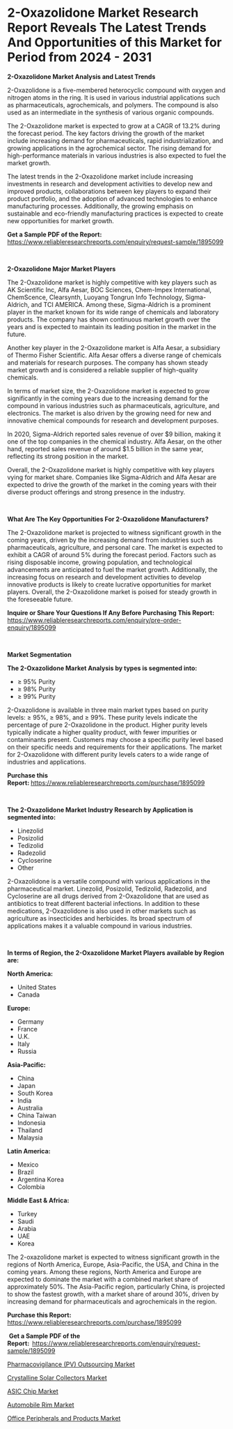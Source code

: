 <p><h1>2-Oxazolidone Market Research Report Reveals The Latest Trends And Opportunities of this Market for Period from 2024 - 2031</h1></p><p><strong>2-Oxazolidone Market Analysis and Latest Trends</strong></p>
<p><p>2-Oxazolidone is a five-membered heterocyclic compound with oxygen and nitrogen atoms in the ring. It is used in various industrial applications such as pharmaceuticals, agrochemicals, and polymers. The compound is also used as an intermediate in the synthesis of various organic compounds.</p><p>The 2-Oxazolidone market is expected to grow at a CAGR of 13.2% during the forecast period. The key factors driving the growth of the market include increasing demand for pharmaceuticals, rapid industrialization, and growing applications in the agrochemical sector. The rising demand for high-performance materials in various industries is also expected to fuel the market growth.</p><p>The latest trends in the 2-Oxazolidone market include increasing investments in research and development activities to develop new and improved products, collaborations between key players to expand their product portfolio, and the adoption of advanced technologies to enhance manufacturing processes. Additionally, the growing emphasis on sustainable and eco-friendly manufacturing practices is expected to create new opportunities for market growth.</p></p>
<p><strong>Get a Sample PDF of the Report:&nbsp;</strong> <a href="https://www.reliableresearchreports.com/enquiry/request-sample/1895099">https://www.reliableresearchreports.com/enquiry/request-sample/1895099</a></p>
<p>&nbsp;</p>
<p><strong>2-Oxazolidone Major Market Players</strong></p>
<p><p>The 2-Oxazolidone market is highly competitive with key players such as AK Scientific Inc, Alfa Aesar, BOC Sciences, Chem-Impex International, ChemScence, Clearsynth, Luoyang Tongrun Info Technology, Sigma-Aldrich, and TCI AMERICA. Among these, Sigma-Aldrich is a prominent player in the market known for its wide range of chemicals and laboratory products. The company has shown continuous market growth over the years and is expected to maintain its leading position in the market in the future.</p><p>Another key player in the 2-Oxazolidone market is Alfa Aesar, a subsidiary of Thermo Fisher Scientific. Alfa Aesar offers a diverse range of chemicals and materials for research purposes. The company has shown steady market growth and is considered a reliable supplier of high-quality chemicals.</p><p>In terms of market size, the 2-Oxazolidone market is expected to grow significantly in the coming years due to the increasing demand for the compound in various industries such as pharmaceuticals, agriculture, and electronics. The market is also driven by the growing need for new and innovative chemical compounds for research and development purposes.</p><p>In 2020, Sigma-Aldrich reported sales revenue of over $9 billion, making it one of the top companies in the chemical industry. Alfa Aesar, on the other hand, reported sales revenue of around $1.5 billion in the same year, reflecting its strong position in the market.</p><p>Overall, the 2-Oxazolidone market is highly competitive with key players vying for market share. Companies like Sigma-Aldrich and Alfa Aesar are expected to drive the growth of the market in the coming years with their diverse product offerings and strong presence in the industry.</p></p>
<p>&nbsp;</p>
<p><strong>What Are The Key Opportunities For 2-Oxazolidone Manufacturers?</strong></p>
<p><p>The 2-Oxazolidone market is projected to witness significant growth in the coming years, driven by the increasing demand from industries such as pharmaceuticals, agriculture, and personal care. The market is expected to exhibit a CAGR of around 5% during the forecast period. Factors such as rising disposable income, growing population, and technological advancements are anticipated to fuel the market growth. Additionally, the increasing focus on research and development activities to develop innovative products is likely to create lucrative opportunities for market players. Overall, the 2-Oxazolidone market is poised for steady growth in the foreseeable future.</p></p>
<p><strong>Inquire or Share Your Questions If Any Before Purchasing This Report:</strong> <a href="https://www.reliableresearchreports.com/enquiry/pre-order-enquiry/1895099">https://www.reliableresearchreports.com/enquiry/pre-order-enquiry/1895099</a></p>
<p>&nbsp;</p>
<p><strong>Market Segmentation</strong></p>
<p><strong>The 2-Oxazolidone Market Analysis by types is segmented into:</strong></p>
<p><ul><li>≥ 95% Purity</li><li>≥ 98% Purity</li><li>≥ 99% Purity</li></ul></p>
<p><p>2-Oxazolidone is available in three main market types based on purity levels: ≥ 95%, ≥ 98%, and ≥ 99%. These purity levels indicate the percentage of pure 2-Oxazolidone in the product. Higher purity levels typically indicate a higher quality product, with fewer impurities or contaminants present. Customers may choose a specific purity level based on their specific needs and requirements for their applications. The market for 2-Oxazolidone with different purity levels caters to a wide range of industries and applications.</p></p>
<p><strong>Purchase this Report:&nbsp;</strong><a href="https://www.reliableresearchreports.com/purchase/1895099">https://www.reliableresearchreports.com/purchase/1895099</a></p>
<p>&nbsp;</p>
<p><strong>The 2-Oxazolidone Market Industry Research by Application is segmented into:</strong></p>
<p><ul><li>Linezolid</li><li>Posizolid</li><li>Tedizolid</li><li>Radezolid</li><li>Cycloserine</li><li>Other</li></ul></p>
<p><p>2-Oxazolidone is a versatile compound with various applications in the pharmaceutical market. Linezolid, Posizolid, Tedizolid, Radezolid, and Cycloserine are all drugs derived from 2-Oxazolidone that are used as antibiotics to treat different bacterial infections. In addition to these medications, 2-Oxazolidone is also used in other markets such as agriculture as insecticides and herbicides. Its broad spectrum of applications makes it a valuable compound in various industries.</p></p>
<p>&nbsp;</p>
<p><strong>In terms of Region, the 2-Oxazolidone Market Players available by Region are:</strong></p>
<p>
    <p> <strong> North America: </strong>
        <ul>
            <li>United States</li>
            <li>Canada</li>
        </ul>
        </p> 
    <p> <strong> Europe: </strong>
        <ul>
            <li>Germany</li>
            <li>France</li>
            <li>U.K.</li>
            <li>Italy</li>
            <li>Russia</li>
        </ul>
        </p> 
    <p> <strong> Asia-Pacific: </strong>
        <ul>
            <li>China</li>
            <li>Japan</li>
            <li>South Korea</li>
            <li>India</li>
            <li>Australia</li>
            <li>China Taiwan</li>
            <li>Indonesia</li>
            <li>Thailand</li>
            <li>Malaysia</li>
        </ul>
        </p> 
    <p> <strong> Latin America: </strong>
        <ul>
            <li>Mexico</li>
            <li>Brazil</li>
            <li>Argentina Korea</li>
            <li>Colombia</li>
        </ul>
        </p> 
    <p> <strong> Middle East & Africa: </strong>
        <ul>
            <li>Turkey</li>
            <li>Saudi</li>
            <li>Arabia</li>
            <li>UAE</li>
            <li>Korea</li>
        </ul>
    </p>
    </p>
<p><p>The 2-oxazolidone market is expected to witness significant growth in the regions of North America, Europe, Asia-Pacific, the USA, and China in the coming years. Among these regions, North America and Europe are expected to dominate the market with a combined market share of approximately 50%. The Asia-Pacific region, particularly China, is projected to show the fastest growth, with a market share of around 30%, driven by increasing demand for pharmaceuticals and agrochemicals in the region.</p></p>
<p><strong>Purchase this Report: </strong><a href="https://www.reliableresearchreports.com/purchase/1895099">https://www.reliableresearchreports.com/purchase/1895099</a></p>
<p>&nbsp;<strong>Get a Sample PDF of the Report:&nbsp;&nbsp;</strong><a href="https://www.reliableresearchreports.com/enquiry/request-sample/1895099">https://www.reliableresearchreports.com/enquiry/request-sample/1895099</a></p>
<p><strong></strong></p>
<p><p><a href="https://github.com/sofayahoo2023/Market-Research-Report-List-3/blob/main/pharmacovigilance-pv-outsourcing-market.md">Pharmacovigilance (PV) Outsourcing Market</a></p><p><a href="https://fearless-okapi-6c8.notion.site/Crystalline-Solar-Collectors-Market-Growth-Market-Trends-COVID-19-Impact-and-Forecasts-for-period-4edb6bbc43ae4d9f9e564b258255992c">Crystalline Solar Collectors Market</a></p><p><a href="https://view.publitas.com/reportprime-1/asic-chip-market-analysis-and-market-size-global-industry-overview-market-segmentation-and-forecast-2024-to-2031/">ASIC Chip Market</a></p><p><a href="https://view.publitas.com/reportprime-1/global-automobile-rim-market-by-types-applications-and-major-players-with-regional-growth-rate-analysis-and-development-situation-from-2024-to-2031/">Automobile Rim Market</a></p><p><a href="https://github.com/joannesouthgate/Market-Research-Report-List-2/blob/main/office-peripherals-and-products-market.md">Office Peripherals and Products Market</a></p></p>
